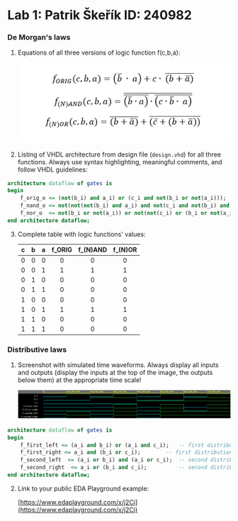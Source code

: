 # Lab 1: Patrik Škeřík  ID: 240982

### De Morgan's laws

1. Equations of all three versions of logic function f(c,b,a):

   ![Logic function](images/equations_2.png)

2. Listing of VHDL architecture from design file (`design.vhd`) for all three functions. Always use syntax highlighting, meaningful comments, and follow VHDL guidelines:

```vhdl
architecture dataflow of gates is
begin
    f_orig_o <= (not(b_i) and a_i) or (c_i and not(b_i or not(a_i)));
    f_nand_o <= not(not(not(b_i) and a_i) and not(c_i and not(b_i) and a_i));
    f_nor_o  <= not(b_i or not(a_i)) or not(not(c_i) or (b_i or not(a_i)));
end architecture dataflow;
```

3. Complete table with logic functions' values:

   | **c** | **b** |**a** | **f_ORIG** | **f_(N)AND** | **f_(N)OR** |
   | :-: | :-: | :-: | :-: | :-: | :-: |
   | 0 | 0 | 0 | 0 | 0 | 0 |
   | 0 | 0 | 1 | 1 | 1 | 1 |
   | 0 | 1 | 0 | 0 | 0 | 0 |
   | 0 | 1 | 1 | 0 | 0 | 0 |
   | 1 | 0 | 0 | 0 | 0 | 0 |
   | 1 | 0 | 1 | 1 | 1 | 1 |
   | 1 | 1 | 0 | 0 | 0 | 0 |
   | 1 | 1 | 1 | 0 | 0 | 0 |

### Distributive laws

1. Screenshot with simulated time waveforms. Always display all inputs and outputs (display the inputs at the top of the image, the outputs below them) at the appropriate time scale!

   ![your figure](images/distribution_laws.png)

```vhdl
architecture dataflow of gates is
begin
    f_first_left <= (a_i and b_i) or (a_i and c_i);   -- first distribution law left side
    f_first_right <= a_i and (b_i or c_i); 	      -- first distribution law right side
    f_second_left  <= (a_i or b_i) and (a_i or c_i);  -- second distribution law left side
    f_second_right  <= a_i or (b_i and c_i);  	      -- second distribution law right side
end architecture dataflow;
```

2. Link to your public EDA Playground example:

   [https://www.edaplayground.com/x/j2Ci](https://www.edaplayground.com/x/j2Ci)
